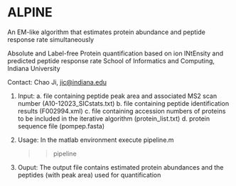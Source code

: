 # ALPINE
An EM-like algorithm that estimates protein abundance and peptide response rate simultaneously

Absolute and Label-free Protein quantification based on ion INtEnsity and predicted peptide response rate
School of Informatics and Computing, Indiana University

Contact: Chao Ji, jic@indiana.edu 

1. Input: 
	a. file containing peptide peak area and associated MS2 scan
number (A10-12023_SICstats.txt)
	b. file containing peptide identification results (F002994.xml)
	c. file containing accession numbers of proteins to be included in the
iterative algorithm (protein_list.txt)
	d. protein sequence file (pompep.fasta)

2. Usage:
	In the matlab environment execute pipeline.m
	>> pipeline

3. Ouput:
	The output file contains estimated protein abundances and the peptides
(with peak area) used for quantification

